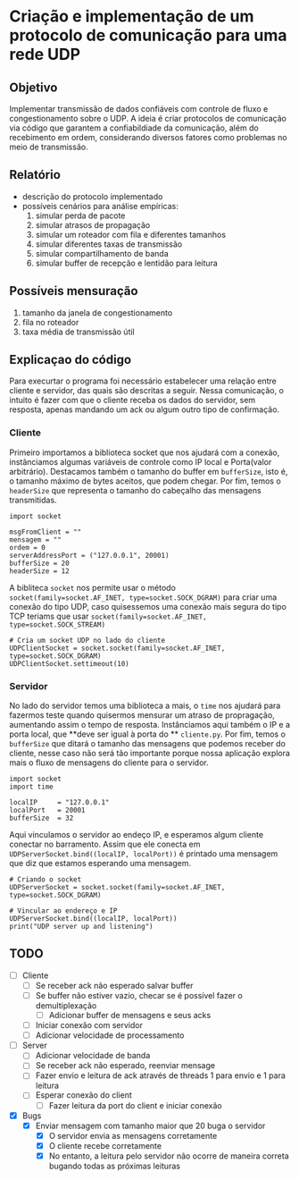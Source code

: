 # Criação e implementação de um protocolo de comunicação para uma rede UDP

## Objetivo
Implementar transmissão de dados confiáveis com controle de fluxo e congestionamento sobre o UDP. A ideia é criar protocolos de comunicação 
via código que garantem a confiabildiade da comunicação, além do recebimento em ordem, considerando diversos fatores como problemas no meio de 
transmissão.

## Relatório
* descrição do protocolo implementado
* possíveis cenários para análise empíricas:
  1. simular perda de pacote
  2. simular atrasos de propagação
  3. simular um roteador com fila e diferentes tamanhos
  4. simular diferentes taxas de transmissão
  5. simular compartilhamento de banda
  6. simular buffer de recepção e lentidão para leitura

## Possíveis mensuração
1. tamanho da janela de congestionamento
2. fila no roteador
3. taxa média de transmissão útil

## Explicaçao do código
Para execurtar o programa foi necessário estabelecer uma relação entre cliente e servidor, das quais são descritas a seguir. Nessa comunicação, o intuito é fazer com que o cliente receba os dados do servidor, sem resposta, apenas mandando um ack ou algum outro tipo de confirmação.

### Cliente
Primeiro importamos a biblioteca socket que nos ajudará com a conexão, instânciamos algumas variáveis de controle como IP local e Porta(valor arbitrário). Destacamos também o tamanho do buffer em `bufferSize`, isto é, o tamanho máximo de bytes aceitos, que podem chegar. Por fim, temos o `headerSize` que representa o tamanho do cabeçalho das mensagens transmitidas. 
```Py
import socket

msgFromClient = ""
mensagem = ""
ordem = 0
serverAddressPort = ("127.0.0.1", 20001)
bufferSize = 20
headerSize = 12
```

A bibliteca `socket` nos permite usar o método `socket(family=socket.AF_INET, type=socket.SOCK_DGRAM)`  para criar uma conexão do tipo UDP, caso quisessemos uma conexão mais segura do tipo TCP teriams que usar `socket(family=socket.AF_INET, type=socket.SOCK_STREAM)` 
```Py
# Cria um socket UDP no lado do cliente
UDPClientSocket = socket.socket(family=socket.AF_INET, type=socket.SOCK_DGRAM)
UDPClientSocket.settimeout(10)
```

### Servidor
No lado do servidor temos uma biblioteca a mais, o `time` nos ajudará para fazermos teste quando quisermos mensurar um atraso de propragação, aumentando assim o tempo de resposta. Instânciamos aqui também o IP e a porta local, que **deve ser igual à porta do ** `cliente.py`. Por fim, temos o `bufferSize` que ditará o tamanho das mensagens que podemos receber do cliente, nesse caso não será tão importante porque nossa aplicação explora mais o fluxo de mensagens do cliente para o servidor.
```Py
import socket
import time

localIP     = "127.0.0.1"
localPort   = 20001
bufferSize  = 32
```

Aqui vinculamos o servidor ao endeço IP, e esperamos algum cliente conectar no barramento. Assim que ele conecta em `UDPServerSocket.bind((localIP, localPort))` é printado uma mensagem que diz que estamos esperando uma mensagem.
```Py
# Criando o socket
UDPServerSocket = socket.socket(family=socket.AF_INET, type=socket.SOCK_DGRAM)
 
# Vincular ao endereço e IP
UDPServerSocket.bind((localIP, localPort))
print("UDP server up and listening")
```

## TODO

- [ ] Cliente
  - [ ] Se receber ack não esperado salvar buffer
  - [ ] Se buffer não estiver vazio, checar se é possível fazer o demultiplexação
    - [ ] Adicionar buffer de mensagens e seus acks
  - [ ] Iniciar conexão com servidor
  - [ ] Adicionar velocidade de processamento
- [ ] Server
  - [ ] Adicionar velocidade de banda
  - [ ] Se receber ack não esperado, reenviar mensage
  - [ ] Fazer envio e leitura de ack através de threads 1 para envio e 1 para leitura
  - [ ] Esperar conexão do client
    - [ ] Fazer leitura da port do client e iniciar conexão
- [x] Bugs
  - [x] Enviar mensagem com tamanho maior que 20 buga o servidor
    - [x] O servidor envia as mensagens corretamente
    - [x] O cliente recebe corretamente
    - [x] No entanto, a leitura pelo servidor não ocorre de maneira correta bugando todas as próximas leituras
